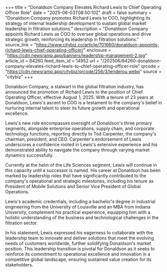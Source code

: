 +++
title = "Donaldson Company Elevates Richard Lewis to Chief Operating Officer Role"
date = "2025-06-03T08:50:10Z"
draft = false
summary = "Donaldson Company promotes Richard Lewis to COO, highlighting its strategy of internal leadership development to sustain global market leadership in filtration solutions."
description = "Donaldson Company appoints Richard Lewis as COO to oversee global operations and drive strategic growth, reinforcing its leadership in filtration solutions."
source_link = "https://www.citybiz.co/article/701660/donaldson-appoints-richard-lewis-chief-operating-officer/"
enclosure = "https://cdn.newsramp.app/banners/leadership-management-2.jpg"
article_id = 84260
feed_item_id = 14952
url = "/202506/84260-donaldson-company-elevates-richard-lewis-to-chief-operating-officer-role"
qrcode = "https://cdn.newsramp.app/citybiz/qrcode/256/3/lenderou.webp"
source = "citybiz"
+++

<p>Donaldson Company, a stalwart in the global filtration industry, has announced the promotion of Richard Lewis to the position of Chief Operating Officer, effective August 1, 2025. With a tenure of 23 years at Donaldson, Lewis's ascent to COO is a testament to the company's belief in nurturing internal talent to steer its future growth and operational excellence.</p><p>Lewis's new role encompasses oversight of Donaldson's three primary segments, alongside enterprise operations, supply chain, and corporate technology functions, reporting directly to Tod Carpenter, the company's chairman, president, and CEO. Carpenter's endorsement of Lewis underscores a confidence rooted in Lewis's extensive experience and his demonstrated ability to navigate the company through varying market dynamics successfully.</p><p>Currently at the helm of the Life Sciences segment, Lewis will continue in this capacity until a successor is named. His career at Donaldson has been marked by leadership roles that have significantly contributed to the company's operational and strategic milestones, including his tenure as President of Mobile Solutions and Senior Vice President of Global Operations.</p><p>Lewis's academic credentials, including a bachelor's degree in industrial engineering from the University of Louisville and an MBA from Indiana University, complement his practical experience, equipping him with a holistic understanding of the business and technological challenges in the filtration sector.</p><p>In his statement, Lewis expressed his eagerness to collaborate with the leadership team to innovate and deliver solutions that meet the evolving needs of customers worldwide, further solidifying Donaldson's market position. This leadership transition is pivotal for Donaldson as it seeks to reinforce its commitment to operational excellence and innovation in a competitive global landscape, ensuring sustained value creation for its stakeholders.</p>